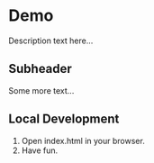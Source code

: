 # Demo 

Description text here...

## Subheader 

Some more text...

## Local Development

1. Open index.html in your browser.
2. Have fun.